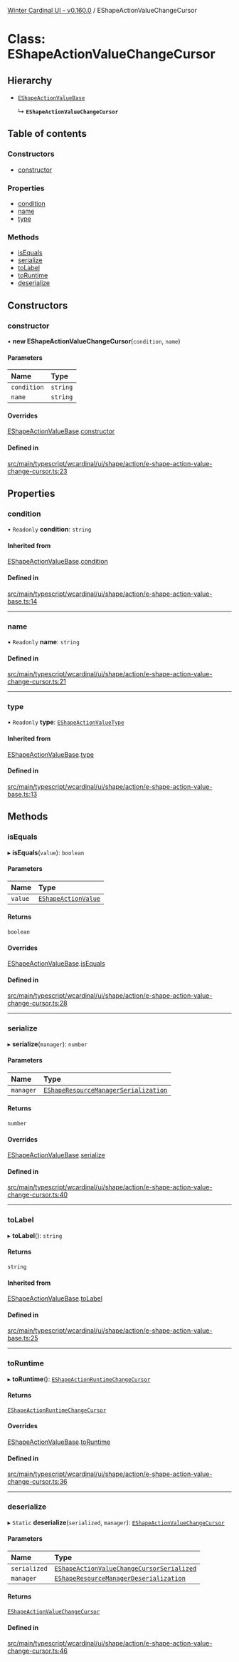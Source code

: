 [Winter Cardinal UI - v0.160.0](../index.md) / EShapeActionValueChangeCursor

# Class: EShapeActionValueChangeCursor

## Hierarchy

- [`EShapeActionValueBase`](EShapeActionValueBase.md)

  ↳ **`EShapeActionValueChangeCursor`**

## Table of contents

### Constructors

- [constructor](EShapeActionValueChangeCursor.md#constructor)

### Properties

- [condition](EShapeActionValueChangeCursor.md#condition)
- [name](EShapeActionValueChangeCursor.md#name)
- [type](EShapeActionValueChangeCursor.md#type)

### Methods

- [isEquals](EShapeActionValueChangeCursor.md#isequals)
- [serialize](EShapeActionValueChangeCursor.md#serialize)
- [toLabel](EShapeActionValueChangeCursor.md#tolabel)
- [toRuntime](EShapeActionValueChangeCursor.md#toruntime)
- [deserialize](EShapeActionValueChangeCursor.md#deserialize)

## Constructors

### constructor

• **new EShapeActionValueChangeCursor**(`condition`, `name`)

#### Parameters

| Name | Type |
| :------ | :------ |
| `condition` | `string` |
| `name` | `string` |

#### Overrides

[EShapeActionValueBase](EShapeActionValueBase.md).[constructor](EShapeActionValueBase.md#constructor)

#### Defined in

[src/main/typescript/wcardinal/ui/shape/action/e-shape-action-value-change-cursor.ts:23](https://github.com/winter-cardinal/winter-cardinal-ui/blob/v0.160.0/src/main/typescript/wcardinal/ui/shape/action/e-shape-action-value-change-cursor.ts#L23)

## Properties

### condition

• `Readonly` **condition**: `string`

#### Inherited from

[EShapeActionValueBase](EShapeActionValueBase.md).[condition](EShapeActionValueBase.md#condition)

#### Defined in

[src/main/typescript/wcardinal/ui/shape/action/e-shape-action-value-base.ts:14](https://github.com/winter-cardinal/winter-cardinal-ui/blob/v0.160.0/src/main/typescript/wcardinal/ui/shape/action/e-shape-action-value-base.ts#L14)

___

### name

• `Readonly` **name**: `string`

#### Defined in

[src/main/typescript/wcardinal/ui/shape/action/e-shape-action-value-change-cursor.ts:21](https://github.com/winter-cardinal/winter-cardinal-ui/blob/v0.160.0/src/main/typescript/wcardinal/ui/shape/action/e-shape-action-value-change-cursor.ts#L21)

___

### type

• `Readonly` **type**: [`EShapeActionValueType`](../index.md#eshapeactionvaluetype)

#### Inherited from

[EShapeActionValueBase](EShapeActionValueBase.md).[type](EShapeActionValueBase.md#type)

#### Defined in

[src/main/typescript/wcardinal/ui/shape/action/e-shape-action-value-base.ts:13](https://github.com/winter-cardinal/winter-cardinal-ui/blob/v0.160.0/src/main/typescript/wcardinal/ui/shape/action/e-shape-action-value-base.ts#L13)

## Methods

### isEquals

▸ **isEquals**(`value`): `boolean`

#### Parameters

| Name | Type |
| :------ | :------ |
| `value` | [`EShapeActionValue`](../interfaces/EShapeActionValue.md) |

#### Returns

`boolean`

#### Overrides

[EShapeActionValueBase](EShapeActionValueBase.md).[isEquals](EShapeActionValueBase.md#isequals)

#### Defined in

[src/main/typescript/wcardinal/ui/shape/action/e-shape-action-value-change-cursor.ts:28](https://github.com/winter-cardinal/winter-cardinal-ui/blob/v0.160.0/src/main/typescript/wcardinal/ui/shape/action/e-shape-action-value-change-cursor.ts#L28)

___

### serialize

▸ **serialize**(`manager`): `number`

#### Parameters

| Name | Type |
| :------ | :------ |
| `manager` | [`EShapeResourceManagerSerialization`](EShapeResourceManagerSerialization.md) |

#### Returns

`number`

#### Overrides

[EShapeActionValueBase](EShapeActionValueBase.md).[serialize](EShapeActionValueBase.md#serialize)

#### Defined in

[src/main/typescript/wcardinal/ui/shape/action/e-shape-action-value-change-cursor.ts:40](https://github.com/winter-cardinal/winter-cardinal-ui/blob/v0.160.0/src/main/typescript/wcardinal/ui/shape/action/e-shape-action-value-change-cursor.ts#L40)

___

### toLabel

▸ **toLabel**(): `string`

#### Returns

`string`

#### Inherited from

[EShapeActionValueBase](EShapeActionValueBase.md).[toLabel](EShapeActionValueBase.md#tolabel)

#### Defined in

[src/main/typescript/wcardinal/ui/shape/action/e-shape-action-value-base.ts:25](https://github.com/winter-cardinal/winter-cardinal-ui/blob/v0.160.0/src/main/typescript/wcardinal/ui/shape/action/e-shape-action-value-base.ts#L25)

___

### toRuntime

▸ **toRuntime**(): [`EShapeActionRuntimeChangeCursor`](EShapeActionRuntimeChangeCursor.md)

#### Returns

[`EShapeActionRuntimeChangeCursor`](EShapeActionRuntimeChangeCursor.md)

#### Overrides

[EShapeActionValueBase](EShapeActionValueBase.md).[toRuntime](EShapeActionValueBase.md#toruntime)

#### Defined in

[src/main/typescript/wcardinal/ui/shape/action/e-shape-action-value-change-cursor.ts:36](https://github.com/winter-cardinal/winter-cardinal-ui/blob/v0.160.0/src/main/typescript/wcardinal/ui/shape/action/e-shape-action-value-change-cursor.ts#L36)

___

### deserialize

▸ `Static` **deserialize**(`serialized`, `manager`): [`EShapeActionValueChangeCursor`](EShapeActionValueChangeCursor.md)

#### Parameters

| Name | Type |
| :------ | :------ |
| `serialized` | [`EShapeActionValueChangeCursorSerialized`](../index.md#eshapeactionvaluechangecursorserialized) |
| `manager` | [`EShapeResourceManagerDeserialization`](EShapeResourceManagerDeserialization.md) |

#### Returns

[`EShapeActionValueChangeCursor`](EShapeActionValueChangeCursor.md)

#### Defined in

[src/main/typescript/wcardinal/ui/shape/action/e-shape-action-value-change-cursor.ts:46](https://github.com/winter-cardinal/winter-cardinal-ui/blob/v0.160.0/src/main/typescript/wcardinal/ui/shape/action/e-shape-action-value-change-cursor.ts#L46)
